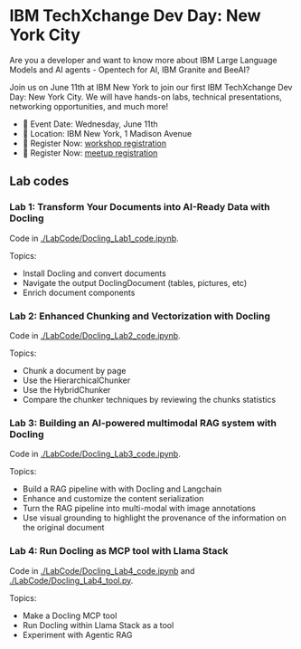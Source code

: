 # IBM TechXchange Dev Day: New York City

Are you a developer and want to know more about IBM Large Language Models and AI agents - Opentech for AI, IBM Granite and BeeAI?

Join us on June 11th at IBM New York to join our first IBM TechXchange Dev Day: New York City. We will have hands-on labs, technical presentations, networking opportunities, and much more! 


- 📅 Event Date: Wednesday, June 11th
- 📍 Location: IBM New York, 1 Madison Avenue 
- 🔗 Register Now: [workshop registration](https://www.ibm.com/events/reg/flow/ibm/cap2yomb/landing/page/landing)
- 🔗 Register Now: [meetup registration](https://lu.ma/muqvquop)


## Lab codes

### Lab 1: Transform Your Documents into AI-Ready Data with Docling

Code in [./LabCode/Docling_Lab1_code.ipynb](./LabCode/Docling_Lab1_code.ipynb).

Topics:

- Install Docling and convert documents
- Navigate the output DoclingDocument (tables, pictures, etc)
- Enrich document components


### Lab 2: Enhanced Chunking and Vectorization with Docling

Code in [./LabCode/Docling_Lab2_code.ipynb](./LabCode/Docling_Lab2_code.ipynb).

Topics:

- Chunk a document by page
- Use the HierarchicalChunker
- Use the HybridChunker
- Compare the chunker techniques by reviewing the chunks statistics


### Lab 3: Building an AI-powered multimodal RAG system with Docling

Code in [./LabCode/Docling_Lab3_code.ipynb](./LabCode/Docling_Lab3_code.ipynb).

Topics:

- Build a RAG pipeline with with Docling and Langchain
- Enhance and customize the content serialization
- Turn the RAG pipeline into multi-modal with image annotations
- Use visual grounding to highlight the provenance of the information on the original document


### Lab 4: Run Docling as MCP tool with Llama Stack

Code in [./LabCode/Docling_Lab4_code.ipynb](./LabCode/Docling_Lab4_code.ipynb) and [./LabCode/Docling_Lab4_tool.py](./LabCode/Docling_Lab4_tool.py).

Topics:

- Make a Docling MCP tool
- Run Docling within Llama Stack as a tool
- Experiment with Agentic RAG
